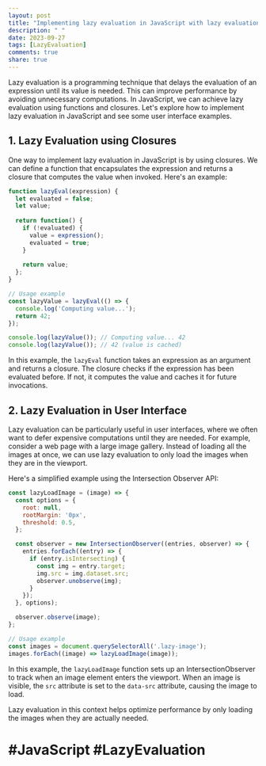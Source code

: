 ```yaml
---
layout: post
title: "Implementing lazy evaluation in JavaScript with lazy evaluation user interface examples"
description: " "
date: 2023-09-27
tags: [LazyEvaluation]
comments: true
share: true
---
```


Lazy evaluation is a programming technique that delays the evaluation of an expression until its value is needed. This can improve performance by avoiding unnecessary computations. In JavaScript, we can achieve lazy evaluation using functions and closures. Let's explore how to implement lazy evaluation in JavaScript and see some user interface examples.

## 1. Lazy Evaluation using Closures

One way to implement lazy evaluation in JavaScript is by using closures. We can define a function that encapsulates the expression and returns a closure that computes the value when invoked. Here's an example:

```javascript
function lazyEval(expression) {
  let evaluated = false;
  let value;
  
  return function() {
    if (!evaluated) {
      value = expression();
      evaluated = true;
    }
    
    return value;
  };
}

// Usage example
const lazyValue = lazyEval(() => {
  console.log('Computing value...');
  return 42;
});

console.log(lazyValue()); // Computing value... 42
console.log(lazyValue()); // 42 (value is cached)
```

In this example, the `lazyEval` function takes an expression as an argument and returns a closure. The closure checks if the expression has been evaluated before. If not, it computes the value and caches it for future invocations.

## 2. Lazy Evaluation in User Interface

Lazy evaluation can be particularly useful in user interfaces, where we often want to defer expensive computations until they are needed. For example, consider a web page with a large image gallery. Instead of loading all the images at once, we can use lazy evaluation to only load the images when they are in the viewport.

Here's a simplified example using the Intersection Observer API:

```javascript
const lazyLoadImage = (image) => {
  const options = {
    root: null,
    rootMargin: '0px',
    threshold: 0.5,
  };

  const observer = new IntersectionObserver((entries, observer) => {
    entries.forEach((entry) => {
      if (entry.isIntersecting) {
        const img = entry.target;
        img.src = img.dataset.src;
        observer.unobserve(img);
      }
    });
  }, options);

  observer.observe(image);
};

// Usage example
const images = document.querySelectorAll('.lazy-image');
images.forEach((image) => lazyLoadImage(image));
```

In this example, the `lazyLoadImage` function sets up an IntersectionObserver to track when an image element enters the viewport. When an image is visible, the `src` attribute is set to the `data-src` attribute, causing the image to load.

Lazy evaluation in this context helps optimize performance by only loading the images when they are actually needed.

# #JavaScript #LazyEvaluation